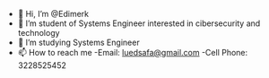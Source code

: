 - 👋 Hi, I’m @Edimerk
- 👀 I’m student of Systems Engineer interested in cibersecurity and technology
- 🌱 I’m studying Systems Engineer
- 📫 How to reach me
      -Email: luedsafa@gmail.com
      -Cell Phone: 3228525452

<!---
Edimerk/Edimerk is a ✨ special ✨ repository because its `README.md` (this file) appears on your GitHub profile.
You can click the Preview link to take a look at your changes.
--->
